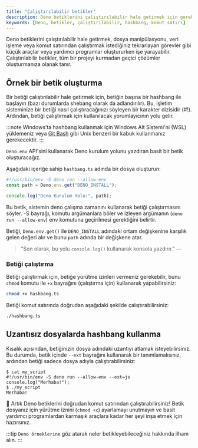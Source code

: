 ```yaml
---
title: "Çalıştırılabilir betikler"
description: Deno betiklerini çalıştırılabilir hale getirmek için gerekli adımları öğrenin. Bu kılavuz, betiklerin nasıl oluşturulacağı ve çalıştırılacağı konusunda pratik örnekler sunmaktadır.
keywords: [Deno, betikler, çalıştırılabilir, hashbang, komut satırı]
---
```


Deno betiklerini çalıştırılabilir hale getirmek, dosya manipülasyonu, veri işleme veya komut satırından çalıştırmak istediğiniz tekrarlayan görevler gibi küçük araçlar veya yardımcı programlar oluştururken işe yarayabilir. Çalıştırılabilir betikler, tüm bir projeyi kurmadan geçici çözümler oluşturmanıza olanak tanır.

## Örnek bir betik oluşturma

Bir betiği çalıştırılabilir hale getirmek için, betiğin başına bir hashbang ile başlayın (bazı durumlarda shebang olarak da adlandırılır). Bu, işletim sisteminize bir betiği nasıl çalıştıracağınızı söyleyen bir karakter dizisidir (#!). Ardından, betiği çalıştırmak için kullanılacak yorumlayıcının yolu gelir.

:::note
Windows’ta hashbang kullanmak için Windows Alt Sistemi'ni (WSL) yüklemeniz veya [Git Bash](https://git-scm.com/downloads) gibi Unix benzeri bir kabuk kullanmanız gerekecektir.
:::

`Deno.env` API'sini kullanarak Deno kurulum yolunu yazdıran basit bir betik oluşturacağız.

Aşağıdaki içeriğe sahip `hashbang.ts` adında bir dosya oluşturun:

```ts title="hashbang.ts"
#!/usr/bin/env -S deno run --allow-env
const path = Deno.env.get("DENO_INSTALL");

console.log("Deno Kurulum Yolu:", path);
```

Bu betik, sistemin deno çalışma zamanını kullanarak betiği çalıştırmasını söyler. -S bayrağı, komutu argümanlara böler ve izleyen argümanın (`deno run --allow-env`) env komutuna geçirilmesi gerektiğini belirtir.

Betiği, `Deno.env.get()` ile `DENO_INSTALL` adındaki ortam değişkenine karşılık gelen değeri alır ve bunu `path` adında bir değişkene atar. 

> "Son olarak, bu yolu `console.log()` kullanarak konsola yazdırır." — 

### Betiği çalıştırma

Betiği çalıştırmak için, betiğe yürütme izinleri vermeniz gerekebilir, bunu `chmod` komutu ile `+x` bayrağını (çalıştırma için) kullanarak yapabilirsiniz:

```sh
chmod +x hashbang.ts
```

Betiği komut satırında doğrudan aşağıdaki şekilde çalıştırabilirsiniz:

```sh
./hashbang.ts
```

## Uzantısız dosyalarda hashbang kullanma

Kısalık açısından, betiğinizin dosya adındaki uzantıyı atlamak isteyebilirsiniz. Bu durumda, betik içinde `--ext` bayrağını kullanarak bir tanımlamalısınız, ardından betiği sadece dosya adıyla çalıştırabilirsiniz:

```shell title="my_script"
$ cat my_script
#!/usr/bin/env -S deno run --allow-env --ext=js
console.log("Merhaba!");
$ ./my_script
Merhaba!
```

🦕 Artık Deno betiklerini doğrudan komut satırından çalıştırabilirsiniz! Betik dosyanız için yürütme iznini (`chmod +x`) ayarlamayı unutmayın ve basit yardımcı programlardan karmaşık araçlara kadar her şeyi inşa etmek için hazırsınız. 

:::tip
`Deno örneklerine` göz atarak neler betikleyebileceğiniz hakkında ilham alın.
:::